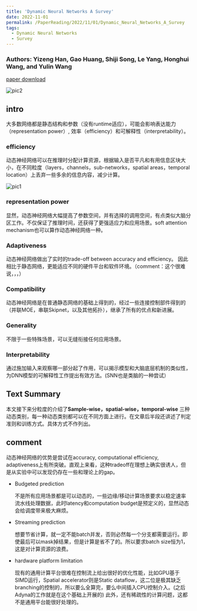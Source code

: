 ```yaml
---
title: 'Dynamic Neural Networks A Survey'
date: 2022-11-01
permalink: /PaperReading/2022/11/01/Dynamic_Neural_Networks_A_Survey
tags:
  - Dynamic Neural Networks
  - Survey
---
```

### Authors: Yizeng Han, Gao Huang, Shiji Song, Le Yang, Honghui Wang, and Yulin Wang

[paper download](http://starkerfirst.github.io/YangbhPage/files/Dynamic_Neural_Networks_A_Survey.pdf)

![pic2](http://starkerfirst.github.io/YangbhPage/images/Dynamic_Neural_Networks_A_Survey_pic2.png)

## intro

大多数网络都是静态结构和参数（没有runtime适应），可能会影响表达能力（representation power）, 效率（efficiency）和可解释性（interpretability）。

### efficiency

动态神经网络可以在推理时分配计算资源，根据输入是否平凡和有用信息区块大小，在不同粒度（layers，channels，sub-networks，spatial areas，temporal location）上丢弃一些多余的信息内容，减少计算。

![pic1](http://starkerfirst.github.io/YangbhPage/images/Dynamic_Neural_Networks_A_Survey_pic1.png)

### representation power

显然，动态神经网络大幅提高了参数空间，并有选择的调用空间，有点类似大脑分区工作。不仅保证了推理时间，还获得了更强适应力和应用场景。soft attention mechanism也可以算作动态神经网络一种。

### Adaptiveness

动态神经网络做出了实时的trade-off between accuracy and efficiency。 因此相比于静态网络，更能适应不同的硬件平台和软件环境。（comment：这个很难说，，，）

### Compatibility

动态神经网络是在普通静态网络的基础上得到的，经过一些连接控制部件得到的（并联MOE，串联Skipnet，以及其他拓扑），继承了所有的优点和新进展。

### Generality

不限于一些特殊场景，可以无缝衔接任何应用场景。

### Interpretability

通过施加输入来观察哪一部分起了作用，可以揭示模型和大脑底层机制的类似性，为DNN模型的可解释性工作提出有效方法。(SNN也是类脑的一种尝试）

## Text Summary

本文接下来分粒度的介绍了**Sample-wise，spatial-wise，temporal-wise** 三种动态类别，每一种动态类别都可以在不同方面上进行。在文章后半段还讲述了判定准则和训练方式。具体方式不作列出。

## comment

动态神经网络的优势是尝试在accuracy, computational efficiency, adaptiveness上有所突破。直观上来看，这种tradeoff在理想上确实很诱人，但是从实验中可以发现仍存在一些和理论上的gap。

* Budgeted prediction

  不是所有应用场景都是可以动态的，一些边缘/移动计算场景要求以稳定速率流水线处理数据，此时latency和computation budget是预定义的，显然动态会给调度带来极大麻烦。
* Streaming prediction

  想要节省计算，就一定不能batch并发，否则必然每一个分支都需要运行。即使最后可以mask掉结果，但是计算是省不了的。所以要求batch size恒为1，这是对计算资源的浪费。
* hardware platform limitation

  现有的通用计算平台很难在控制流上给出很好的优化性能，比如GPU基于SIMD运行，Spatial accelerator则是Static dataflow，这二位是极其缺乏branching的控制的，所以要么全算完，要么中间插入CPU控制介入。(之后Adyna的工作就是在这个基础上开展的)   此外，还有稀疏性的计算问题，这都不是通用平台能很好处理的。
